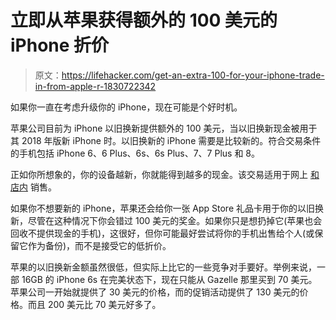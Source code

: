 # 立即从苹果获得额外的 100 美元的 iPhone 折价

> 原文：<https://lifehacker.com/get-an-extra-100-for-your-iphone-trade-in-from-apple-r-1830722342>

如果你一直在考虑升级你的 iPhone，现在可能是个好时机。



苹果公司目前为 iPhone 以旧换新提供额外的 100 美元，当以旧换新现金被用于其 2018 年版新 iPhone 时。以旧换新的 iPhone 需要是比较新的。符合交易条件的手机包括 iPhone 6、6 Plus、6s、6s Plus、7、7 Plus 和 8。

正如你所想象的，你的设备越新，你就能得到越多的现金。该交易适用于网上 [和店内](https://www.apple.com/shop/trade-in) 销售。

如果你不想要新的 iPhone，苹果还会给你一张 App Store 礼品卡用于你的以旧换新，尽管在这种情况下你会错过 100 美元的奖金。如果你只是想扔掉它(苹果也会回收不提供现金的手机)，这很好，但你可能最好尝试将你的手机出售给个人(或保留它作为备份)，而不是接受它的低折价。

苹果的以旧换新金额虽然很低，但实际上比它的一些竞争对手要好。举例来说，一部 16GB 的 iPhone 6s 在完美状态下，现在只能从 Gazelle 那里买到 70 美元。苹果公司一开始就提供了 30 美元的价格，而的促销活动提供了 130 美元的价格。而且 200 美元比 70 美元好多了。
